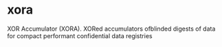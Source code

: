# xora
XOR Accumulator (XORA).  XORed accumulators ofblinded digests of data for compact performant confidential data registries
